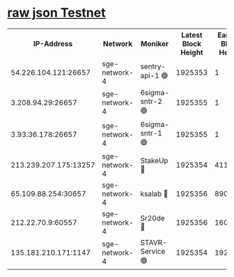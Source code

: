 
[raw json Testnet](https://rpc-check.sget.stavr.tech/sget/rpc-sget-result.json)
=


<table><tr><th>IP-Address</th><th>Network</th><th>Moniker</th><th>Latest Block Height</th><th>Earliest Block Height</th><th>Catching Up</th><th>Tx Index</th><th>Voting Power</th><th>Scan Time</th></tr><tr><td>54.226.104.121:26657</td><td>sge-network-4</td><td>sentry-api-1 🟢</td><td>1925353</td><td>1</td><td>False</td><td>on</td><td>0</td><td>2024-03-09T06:53:08.437034253UTC</td></tr><tr><td>3.208.94.29:26657</td><td>sge-network-4</td><td>6sigma-sntr-2 🟢</td><td>1925355</td><td>1</td><td>False</td><td>on</td><td>0</td><td>2024-03-09T06:53:17.647091183UTC</td></tr><tr><td>3.93.36.178:26657</td><td>sge-network-4</td><td>6sigma-sntr-1 🟢</td><td>1925355</td><td>1</td><td>False</td><td>on</td><td>0</td><td>2024-03-09T06:53:20.276399580UTC</td></tr><tr><td>213.239.207.175:13257</td><td>sge-network-4</td><td>StakeUp 🔴</td><td>1925354</td><td>411001</td><td>False</td><td>off</td><td>100</td><td>2024-03-09T06:53:16.760188333UTC</td></tr><tr><td>65.109.88.254:30657</td><td>sge-network-4</td><td>ksalab 🔴</td><td>1925356</td><td>890001</td><td>False</td><td>off</td><td>2944</td><td>2024-03-09T06:53:24.659488267UTC</td></tr><tr><td>212.22.70.9:60557</td><td>sge-network-4</td><td>Sr20de 🔴</td><td>1925356</td><td>1608978</td><td>False</td><td>on</td><td>104</td><td>2024-03-09T06:53:27.077054163UTC</td></tr><tr><td>135.181.210.171:1147</td><td>sge-network-4</td><td>STAVR-Service 🟢</td><td>1925354</td><td>1922001</td><td>False</td><td>on</td><td>0</td><td>2024-03-09T06:53:17.060674136UTC</td></tr></table>
